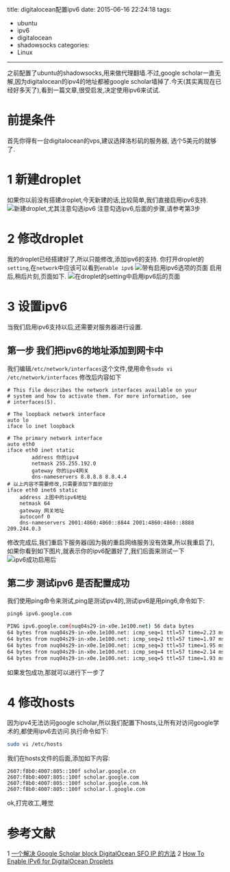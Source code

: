 title: digitalocean配置ipv6
date: 2015-06-16 22:24:18
tags:
- ubuntu
- ipv6
- digitalocean
- shadowsocks
categories:
- Linux
---
之前配置了ubuntu的shadowsocks,用来做代理翻墙.不过,google scholar一直无解,因为digitalocean的ipv4的地址都被google scholar墙掉了.今天(其实离现在已经好多天了),看到一篇文章,很受启发,决定使用ipv6来试试.
<!-- more -->
# 前提条件
首先你得有一台digitalocean的vps,建议选择洛杉矶的服务器,
选个5美元的就够了.

# 1 新建droplet
如果你以前没有搭建droplet,今天新建的话,比较简单,我们直接启用ipv6支持.
![新建droplet,尤其注意勾选ipv6](http://ww3.sinaimg.cn/large/692869a3gw1etfo3h9svlj211h1tidny.jpg)
注意勾选ipv6,后面的步骤,请参考第3步
# 2 修改droplet
我的droplet已经搭建好了,所以只能修改,添加ipv6的支持.
你打开droplet的`setting`,在`network`中应该可以看到`enable ipv6`
![带有启用ipv6选项的页面](http://ww1.sinaimg.cn/large/692869a3gw1etfosgf63kj207w05ujrn.jpg)
启用后,稍后片刻,页面如下.
![在droplet的setting中启用ipv6后的页面](http://ww4.sinaimg.cn/large/692869a3gw1etfohrljtmj20se0i2tb7.jpg)
# 3 设置ipv6
当我们启用ipv6支持以后,还需要对服务器进行设置.
## 第一步  我们把ipv6的地址添加到网卡中
我们编辑`/etc/network/interfaces`这个文件,使用命令`sudo vi /etc/network/interfaces`
修改后内容如下
```
# This file describes the network interfaces available on your
# system and how to activate them. For more information, see
# interfaces(5).

# The loopback network interface
auto lo
iface lo inet loopback

# The primary network interface
auto eth0
iface eth0 inet static
        address 你的ipv4
        netmask 255.255.192.0
        gateway 你的ipv4网关
        dns-nameservers 8.8.8.8 8.8.4.4
# 以上内容不需要修改,只需要添加下面的部分
iface eth0 inet6 static
    address 上图中的ipv6地址
    netmask 64
    gateway 网关地址
    autoconf 0
    dns-nameservers 2001:4860:4860::8844 2001:4860:4860::8888 209.244.0.3

```
修改完成后,我们重启下服务器(因为我的重启网络服务没有效果,所以我重启了),<br>如果你看到如下图片,就表示你的ipv6配置好了,我们后面来测试一下
![ipv6成功启用后](http://ww2.sinaimg.cn/large/692869a3gw1etfp7pj65dj20hs04fzlv.jpg)
## 第二步 测试ipv6 是否配置成功
我们使用ping命令来测试,ping是测试ipv4的,测试ipv6是用ping6,命令如下:
```bash
ping6 ipv6.google.com

PING ipv6.google.com(nuq04s29-in-x0e.1e100.net) 56 data bytes
64 bytes from nuq04s29-in-x0e.1e100.net: icmp_seq=1 ttl=57 time=2.23 ms
64 bytes from nuq04s29-in-x0e.1e100.net: icmp_seq=2 ttl=57 time=1.97 ms
64 bytes from nuq04s29-in-x0e.1e100.net: icmp_seq=3 ttl=57 time=1.95 ms
64 bytes from nuq04s29-in-x0e.1e100.net: icmp_seq=4 ttl=57 time=2.14 ms
64 bytes from nuq04s29-in-x0e.1e100.net: icmp_seq=5 ttl=57 time=1.93 ms

```
如果发包成功,那就可以进行下一步了
# 4 修改hosts
因为ipv4无法访问google scholar,所以我们配置下hosts,让所有对访问google学术的,都使用ipv6去访问.执行命令如下:
```bash
sudo vi /etc/hosts
```
我们在hosts文件的后面,添加如下内容:
```
2607:f8b0:4007:805::100f scholar.google.cn
2607:f8b0:4007:805::100f scholar.google.com
2607:f8b0:4007:805::100f scholar.google.com.hk
2607:f8b0:4007:805::100f scholar.l.google.com
```
ok,打完收工,睡觉


# 参考文献
1 [一个解决 Google Scholar block DigitalOcean SFO IP 的方法](https://www.v2ex.com/t/163133)
2 [How To Enable IPv6 for DigitalOcean Droplets](https://www.digitalocean.com/community/tutorials/how-to-enable-ipv6-for-digitalocean-droplets)
